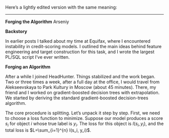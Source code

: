 Here’s a lightly edited version with the same meaning:

---

**Forging the Algorithm**
Arseniy

**Backstory**

In earlier posts I talked about my time at Equifax, where I encountered instability in credit-scoring models. I outlined the main ideas behind feature engineering and target construction for this task, and I wrote the largest PL/SQL script I’ve ever written.

**Forging an Algorithm**

After a while I joined HeadHunter. Things stabilized and the work began. Two or three times a week, after a full day at the office, I would travel from Alekseevskaya to Park Kultury in Moscow (about 45 minutes). There, my friend and I worked on gradient-boosted decision trees with extrapolation. We started by deriving the standard gradient-boosted decision-trees algorithm.

The core procedure is splitting. Let’s unpack it step by step. First, we need to choose a loss function to minimize. Suppose our model produces a score $s_i$ for object $i$ whose true label is $y_i$. The loss for this object is $l(s_i, y_i)$, and the total loss is $L=\sum_{i=1}^{n} l(s_i, y_i)$.
